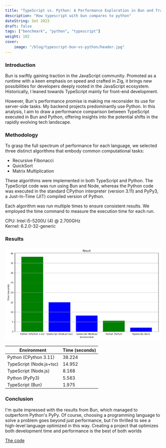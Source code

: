 ```yaml
---
title: "TypeScript vs. Python: A Performance Exploration in Bun and Traditional Runtimes"
description: "How typescript with bun compares to python"
dateString: Set 2023
draft: false
tags: ["benchmark", "python", "typescript"]
weight: 102
cover:
    image: "/blog/typescript-bun-vs-python/header.jpg"
---
```


### Introduction
Bun is swiftly gaining traction in the JavaScript community. Promoted as a runtime with a keen emphasis on speed and crafted in Zig, it brings new possibilities for developers deeply rooted in the JavaScript ecosystem. Historically, I leaned towards TypeScript mainly for front-end development. 

However, Bun's performance promise is making me reconsider its use for server-side tasks. My backend projects predominantly use Python. In this analysis, I aim to draw a performance comparison between TypeScript executed in Bun and Python, offering insights into the potential shifts in the rapidly evolving tech landscape.

### Methodology
To grasp the full spectrum of performance for each language, we selected three distinct algorithms that embody common computational tasks:

- Recursive Fibonacci
- QuickSort
- Matrix Multiplication

These algorithms were implemented in both TypeScript and Python. The TypeScript code was run using Bun and Node, whereas the Python code was executed in the standard CPython interpreter (version 3.11) and PyPy3, a Just-In-Time (JIT) compiled version of Python.

Each algorithm was run multiple times to ensure consistent results. We employed the time command to measure the execution time for each run.

CPU: Intel i5-5200U (4) @ 2.700GHz <br>
Kernel: 6.2.0-32-generic

### Results

![graph](/blog/typescript-bun-vs-python/result.png)

| Environment                  | Time (seconds) |
|------------------------------|----------------|
| Python (CPython 3.11)        | 38.224         |
| TypeScript (Node.js+tsc)     | 14.952         |
| TypeScript (Node.js)         | 8.168          |
| Python (PyPy3)               | 5.563          |
| TypeScript (Bun)             | 1.975          |


### Conclusion
I'm quite impressed with the results from Bun, which managed to outperform Python's PyPy. Of course, choosing a programming language to solve a problem goes beyond just performance, but I'm thrilled to see a high-level language optimized in this way. Creating a project that optimizes both development time and performance is the best of both worlds


[The code](https://github.com/teixeirazeus/bun-vs-pytho)